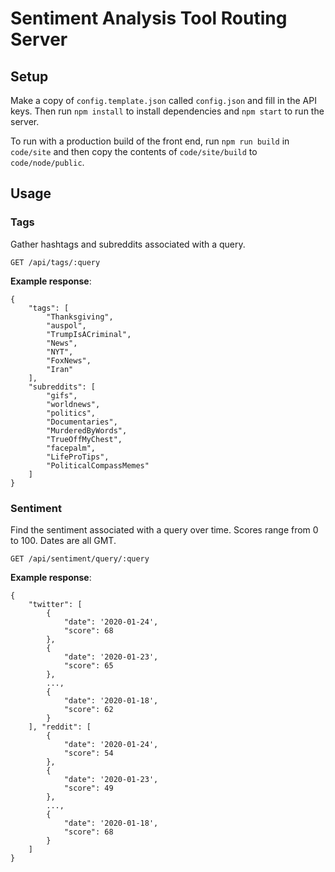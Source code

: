 # Sentiment Analysis Tool Routing Server

## Setup

Make a copy of `config.template.json` called `config.json` and fill in the API keys. Then run `npm install` to install dependencies and `npm start` to run the server.

To run with a production build of the front end, run `npm run build` in `code/site` and then copy the contents of `code/site/build` to `code/node/public`.

## Usage

### Tags

Gather hashtags and subreddits associated with a query.

    GET /api/tags/:query

**Example response**:

    {
        "tags": [
            "Thanksgiving",
            "auspol",
            "TrumpIsACriminal",
            "News",
            "NYT",
            "FoxNews",
            "Iran"
        ],
        "subreddits": [
            "gifs",
            "worldnews",
            "politics",
            "Documentaries",
            "MurderedByWords",
            "TrueOffMyChest",
            "facepalm",
            "LifeProTips",
            "PoliticalCompassMemes"
        ]
    }

### Sentiment

Find the sentiment associated with a query over time. Scores range from 0 to 100. Dates are all GMT.

    GET /api/sentiment/query/:query

**Example response**:

    {
        "twitter": [
            {
                "date": '2020-01-24',
                "score": 68
            },
            {
                "date": '2020-01-23',
                "score": 65
            },
            ...,
            {
                "date": '2020-01-18',
                "score": 62
            }
        ], "reddit": [
            {
                "date": '2020-01-24',
                "score": 54
            },
            {
                "date": '2020-01-23',
                "score": 49
            },
            ...,
            {
                "date": '2020-01-18',
                "score": 68
            }
        ]
    }
